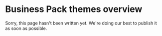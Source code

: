 # Business Pack themes overview

Sorry, this page hasn't been written yet. We're doing our best to publish it as soon as possible.
